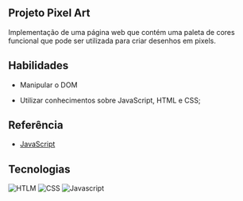 ## Projeto Pixel Art

Implementação de uma página web que contém uma paleta de cores funcional que pode ser utilizada para criar desenhos em pixels.

## Habilidades

- Manipular o DOM

- Utilizar conhecimentos sobre JavaScript, HTML e CSS;

## Referência

- [JavaScript](https://developer.mozilla.org/pt-BR/docs/Web/JavaScript)

## Tecnologias

![HTLM](https://img.shields.io/badge/HTML5-E34F26?style=for-the-badge&logo=html5&logoColor=white)
![CSS](https://img.shields.io/badge/CSS3-1572B6?style=for-the-badge&logo=css3&logoColor=white)
![Javascript](https://img.shields.io/badge/JavaScript-F7DF1E?style=for-the-badge&logo=javascript&logoColor=black)
